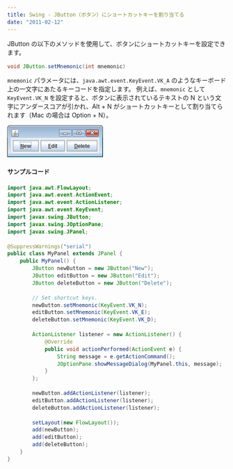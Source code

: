 ```yaml
---
title: Swing - JButton（ボタン）にショートカットキーを割り当てる
date: "2011-02-12"
---
```


JButton の以下のメソッドを使用して、ボタンにショートカットキーを設定できます。

~~~ java
void JButton.setMnemonic(int mnemonic)
~~~

`mnemonic` パラメータには、`java.awt.event.KeyEvent.VK_A` のようなキーボード上の一文字にあたるキーコードを指定します。
例えば、`mnemonic` として `KeyEvent.VK_N` を設定すると、ボタンに表示されているテキストの N という文字にアンダースコアが引かれ、Alt + N がショートカットキーとして割り当てられます（Mac の場合は Option + N）。

![jbutton-shortcut.png](./jbutton-shortcut.png)

#### サンプルコード

~~~ java
import java.awt.FlowLayout;
import java.awt.event.ActionEvent;
import java.awt.event.ActionListener;
import java.awt.event.KeyEvent;
import javax.swing.JButton;
import javax.swing.JOptionPane;
import javax.swing.JPanel;

@SuppressWarnings("serial")
public class MyPanel extends JPanel {
    public MyPanel() {
        JButton newButton = new JButton("New");
        JButton editButton = new JButton("Edit");
        JButton deleteButton = new JButton("Delete");

        // Set shortcut keys.
        newButton.setMnemonic(KeyEvent.VK_N);
        editButton.setMnemonic(KeyEvent.VK_E);
        deleteButton.setMnemonic(KeyEvent.VK_D);

        ActionListener listener = new ActionListener() {
            @Override
            public void actionPerformed(ActionEvent e) {
                String message = e.getActionCommand();
                JOptionPane.showMessageDialog(MyPanel.this, message);
            }
        };

        newButton.addActionListener(listener);
        editButton.addActionListener(listener);
        deleteButton.addActionListener(listener);

        setLayout(new FlowLayout());
        add(newButton);
        add(editButton);
        add(deleteButton);
    }
}
~~~

